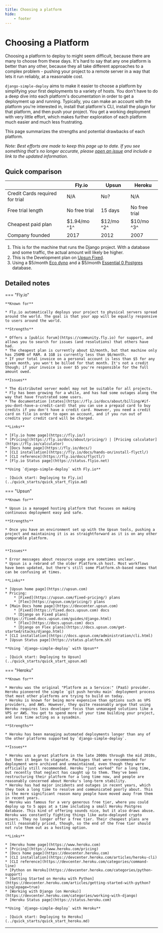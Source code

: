 ```yaml
---
title: Choosing a platform
hide:
    - footer
---
```


# Choosing a Platform

Choosing a platform to deploy to might seem difficult, because there are many to choose from these days. It's hard to say that any one platform is better than any other, because they all take different approaches to a complex problem - pushing your project to a remote server in a way that lets it run reliably, at a reasonable cost.

`django-simple-deploy` aims to make it easier to choose a platform by simplifying your first deployments to a variety of hosts. You don't have to do a deep dive into each platform's documentation in order to get a deployment up and running. Typically, you can make an account with the platform you're interested in, install that platform's CLI, install the plugin for that platform, and then push your project. You get a working deployment with very little effort, which makes further exploration of each platform much easier and much less frustrating.

This page summarizes the strengths and potential drawbacks of each platform.

*Note: Best efforts are made to keep this page up to date. If you see something that's no longer accurate, please [open an issue](https://github.com/django-simple-deploy/django-simple-deploy/issues) and include a link to the updated information.*

## Quick comparison

|                       | Fly.io             | Upsun                   | Heroku                                                      |
| --------------------- | ------------------ | ----------------------- | ----------------------------------------------------------- |
| Credit Cards required for trial | N/A                | No?                      | N/A |
| Free trial length     | No free trial | 15 days | No free trial |
| Cheapest paid plan    | $1.94/mo ^1^              | $12/mo ^2^                  | $10/mo ^3^                     |
| Company founded       | 2017               | 2012                    | 2007                                                        |

1. This is for the machine that runs the Django project. With a database and some traffic, the actual amount will likely be higher.
2. This is the Development plan on [Upsun Fixed](https://upsun.com/fixed-pricing/).
3. Using a $5/month [Eco dyno](https://www.heroku.com/pricing/) and a $5/month [Essential 0 Postgres](https://elements.heroku.com/addons/heroku-postgresql) database.

## Detailed notes

=== "Fly.io"

    **Known for**

    * Fly.io automatically deploys your project to physical servers spread around the world. The goal is that your app will be equally responsive to users around the world.

    **Strengths**

    * Offers a [public forum](https://community.fly.io) for support, and allows you to search for issues (and resolutions) that others have had.
    * The cheapest plan is currently about $2/month, but that machine only has 256MB of RAM. A 1GB is currently less than $6/month.
    * If your total invoice on a personal account is less than $5 for any given month, you won't be billed for that month. It's not a credit though; if your invoice is over $5 you're responsible for the full amount owed.

    **Issues**

    * The distributed server model may not be suitable for all projects.
    * Fly has been growing for a while, and has had some outages along the way that have frustrated some users.
    * The documentation [states](https://fly.io/docs/about/billing/#if-you-dont-have-a-credit-card) that you can use a prepaid card to buy credits if you don't have a credit card. However, you need a credit card on file in order to open an account, and if you run out of credits your credit card will be charged.

    **Links**

    * [Fly.io home page](https://fly.io/)
    * [Pricing](https://fly.io/docs/about/pricing/) | [Pricing calculator](https://fly.io/calculator)
    * [Docs home page](https://fly.io/docs/)
    * [CLI installation](https://fly.io/docs/hands-on/install-flyctl/)
    * [CLI reference](https://fly.io/docs/flyctl/)
    * [Fly.io Status page](https://status.flyio.net)

    **Using `django-simple-deploy` with Fly.io**

    - [Quick start: Deploying to Fly.io](../quick_starts/quick_start_flyio.md)

=== "Upsun"

    **Known for**

    * Upsun is a managed hosting platform that focuses on making continuous deployment easy and safe.

    **Strengths**

    * Once you have an environment set up with the Upsun tools, pushing a project and maintaining it is as straightforward as it is on any other comparable platform.


    **Issues**

    * Error messages about resource usage are sometimes unclear.
    * Upsun is a rebrand of the older Platform.sh host. Most workflows have been updated, but there's still some Platform.sh-based names that can be confusing at times.

    **Links**

    * [Upsun home page](https://upsun.com)
    * Pricing:
        * [Fixed](https://upsun.com/fixed-pricing/) plans
        * [Flex](https://upsun.com/pricing/) plans
    * [Main Docs home page](https://devcenter.upsun.com)
        * [Fixed](https://fixed.docs.upsun.com) docs
        * [Django on Fixed plans](https://fixed.docs.upsun.com/guides/django.html)
        * [Flex](https://docs.upsun.com) docs
        * [Django on Flex plans](https://docs.upsun.com/get-started/stacks/django.html)
    * [CLI installation](https://docs.upsun.com/administration/cli.html)
    * [Upsun Status page](https://status.platform.sh)

    **Using `django-simple-deploy` with Upsun**

    - [Quick start: Deploying to Upsun](../quick_starts/quick_start_upsun.md)

=== "Heroku"

    **Known for**

    * Heroku was the original "Platform as a Service:" (PaaS) provider. Heroku pioneered the simple `git push heroku main` deployment process that most other platforms are trying to build on today.
    * Heroku is known for being more expensive than options such as VPS providers, and AWS. However, they quite reasonably argue that using Heroku requires less developer focus than unmanaged solutions like a VPS or AWS. You get to spend more of your time building your project, and less time acting as a sysadmin.

    **Strengths**

    * Heroku has been managing automated deployments longer than any of the other platforms supported by `django-simple-deploy`.

    **Issues**

    * Heroku was a great platform in the late 2000s through the mid 2010s, but then it began to stagnate. Packages that were recommended for deployment were archived and unmaintained, even though they were officially still recommended. Heroku "just worked" for a long time, but recently that neglect has caught up to them. They've been restructuring their platform for a long time now, and people are reasonably concerned about Heroku's long-term stability.
    * Heroku has had major incidents and outages in recent years, which they took a long time to resolve and communicated poorly about. This is the more significant reason many people have moved away from them in recent years.
    * Heroku was famous for a very generous free tier, where you could deploy up to 5 apps at a time including a small Heroku Postgres database. This kind of offering sounds nice, but it also draws abuse. Heroku was constantly fighting things like auto-deployed crypto miners. They no longer offer a free tier. Their cheapest plans are still reasonably priced, though, so the end of the free tier should not rule them out as a hosting option.

    **Links**

    * [Heroku home page](https://www.heroku.com)
    * [Pricing](https://www.heroku.com/pricing)
    * [Docs home page](https://devcenter.heroku.com)
    * [CLI installation](https://devcenter.heroku.com/articles/heroku-cli)
    * [CLI reference](https://devcenter.heroku.com/categories/command-line)
    * [Python on Heroku](https://devcenter.heroku.com/categories/python-support)
    * [Getting Started on Heroku with Python](https://devcenter.heroku.com/articles/getting-started-with-python?singlepage=true)
    * [Working with Django (on Heroku)](https://devcenter.heroku.com/categories/working-with-django)
    * [Heroku Status page](https://status.heroku.com)

    **Using `django-simple-deploy` with Heroku**

    - [Quick start: Deploying to Heroku](../quick_starts/quick_start_heroku.md)

---
